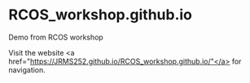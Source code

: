 # RCOS_workshop.github.io
Demo from RCOS workshop

Visit the website <a href="https://JRMS252.github.io/RCOS_workshop.github.io/"</a> for navigation.
